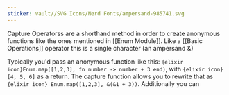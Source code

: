 ```yaml
---
sticker: vault//SVG Icons/Nerd Fonts/ampersand-985741.svg
---
```

Capture Operatorss are a shorthand method in order to create anonymous functions like the ones mentioned in [[Enum Module]]. Like a [[Basic Operations]] operator this is a single character (an ampersand &)

Typically you'd pass an anonymous function like this: `{elixir icon}Enum.map([1,2,3], fn number -> number + 3 end)`, with `{elixir icon} [4, 5, 6]` as a return. The capture function allows you to rewrite that as `{elixir icon} Enum.map([1,2,3], &(&1 + 3))`. Additionally you can 
